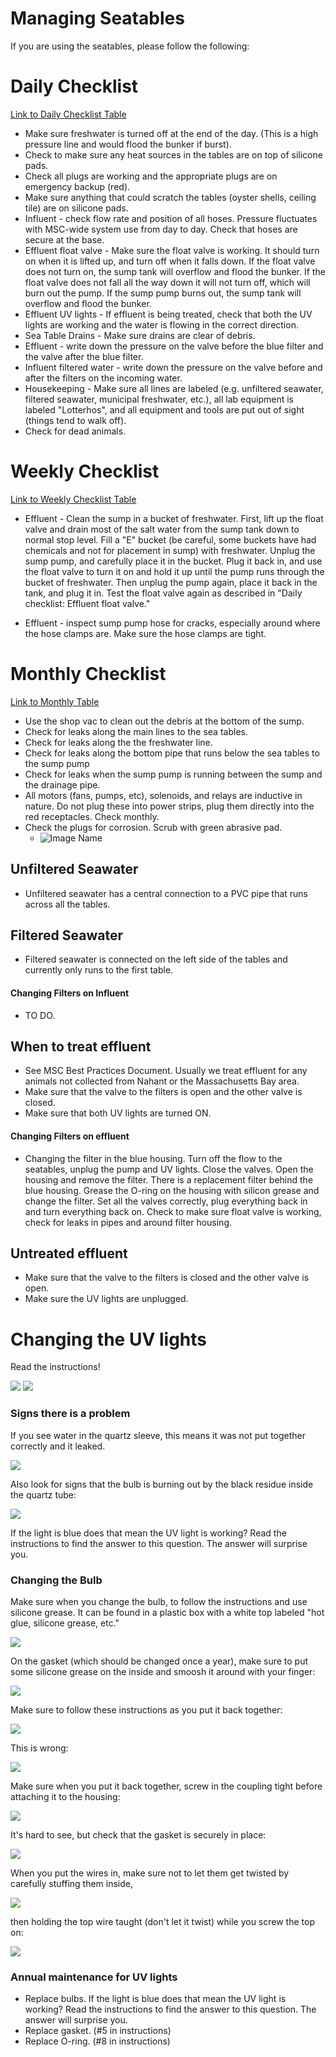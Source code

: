 
# Managing Seatables
If you are using the seatables, please follow the following:

# Daily Checklist
[Link to Daily Checklist Table](https://docs.google.com/spreadsheets/d/1oQnhrPk-GJYOvP48skjc4ehimgx4G3M1Ne0vrJx371c/edit#gid=0)

* Make sure freshwater is turned off at the end of the day. (This is a high pressure line and would flood the bunker if burst).
* Check to make sure any heat sources in the tables are on top of silicone pads.
* Check all plugs are working and the appropriate plugs are on emergency backup (red).
* Make sure anything that could scratch the tables (oyster shells, ceiling tile) are on silicone pads.
* Influent - check flow rate and position of all hoses. Pressure fluctuates with MSC-wide system use from day to day. Check that hoses are secure at the base.
* Effluent float valve -  Make sure the float valve is working. It should turn on when it is lifted up, and turn off when it falls down. If the float valve does not turn on, the sump tank will overflow and flood the bunker. If the float valve does not fall all the way down it will not turn off, which will burn out the pump. If the sump pump burns out, the sump tank will overflow and flood the bunker.
* Effluent UV lights - If effluent is being treated, check that both the UV lights are working and the water is flowing in the correct direction.
* Sea Table Drains - Make sure drains are clear of debris.
* Effluent - write down the pressure on the valve before the blue filter and the valve after the blue filter.
* Influent filtered water - write down the pressure on the valve before and after the filters on the incoming water.
* Housekeeping - Make sure all lines are labeled (e.g. unfiltered seawater, filtered seawater, municipal freshwater, etc.), all lab equipment is labeled "Lotterhos", and all equipment and tools are put out of sight (things tend to walk off).
* Check for dead animals.

# Weekly Checklist
[Link to Weekly Checklist Table](https://docs.google.com/spreadsheets/d/1oQnhrPk-GJYOvP48skjc4ehimgx4G3M1Ne0vrJx371c/edit#gid=1794014838)
* Effluent - Clean the sump in a bucket of freshwater. First, lift up the float valve and drain most of the salt water from the sump tank down to normal stop level. Fill a "E" bucket (be careful, some buckets have had chemicals and not for placement in sump) with freshwater. Unplug the sump pump, and carefully place it in the bucket. Plug it back in, and use the float valve to turn it on and hold it up until the pump runs through the bucket of freshwater. Then unplug the pump again, place it back in the tank, and plug it in.
Test the float valve again as described in "Daily checklist: Effluent float valve."

* Effluent - inspect sump pump hose for cracks, especially around where the hose clamps are. Make sure the hose clamps are tight.

# Monthly Checklist
[Link to Monthly Table](https://docs.google.com/spreadsheets/d/1oQnhrPk-GJYOvP48skjc4ehimgx4G3M1Ne0vrJx371c/edit#gid=626032260)
* Use the shop vac to clean out the debris at the bottom of the sump. 
* Check for leaks along the main lines to the sea tables.
* Check for leaks along the the freshwater line.
* Check for leaks along the bottom pipe that runs below the sea tables to the sump pump
* Check for leaks when the sump pump is running between the sump and the drainage pipe.
* All motors (fans, pumps, etc), solenoids, and relays are inductive in nature.
Do not plug these into power strips, plug them directly into the red receptacles. Check monthly.
* Check the plugs for corrosion.  Scrub with green abrasive pad.
    * ![Image Name](img/UVpicts1.JPG)
    

## Unfiltered Seawater
* Unfiltered seawater has a central connection to a PVC pipe that runs across all the tables.

## Filtered Seawater
* Filtered seawater is connected on the left side of the tables and currently only runs to the first table.

#### Changing Filters on Influent

* TO DO.

## When to treat effluent

* See MSC Best Practices Document. Usually we treat effluent for any animals not collected from Nahant or the Massachusetts Bay area. 
* Make sure that the valve to the filters is open and the other valve is closed.
* Make sure that both UV lights are turned ON.

#### Changing Filters on effluent

* Changing the filter in the blue housing. Turn off the flow to the seatables, unplug the pump and UV lights. Close the valves. 
  Open the housing and remove the filter. There is a replacement filter behind the blue housing. 
  Grease the O-ring on the housing with silicon grease and change the filter. 
  Set all the valves correctly, plug everything back in and turn everything back on. 
  Check to make sure float valve is working, check for leaks in pipes and around filter housing.
  
## Untreated effluent

* Make sure that the valve to the filters is closed and the other valve is open. 
* Make sure the UV lights are unplugged.

# Changing the UV lights
Read the instructions!

![](img/UVpicts2.JPG)
![](img/UVpicts3.JPG)

### Signs there is a problem

If you see water in the quartz sleeve, this means it was not put together correctly and it leaked.

![](img/UVpicts4.JPG)

Also look for signs that the bulb is burning out by the black residue inside the quartz tube:

![](img/UVpicts10.JPG)

If the light is blue does that mean the UV light is working? Read the instructions to find the answer to this question. The answer will surprise you.

### Changing the Bulb

Make sure when you change the bulb, to follow the instructions and use silicone grease. It can be found in a plastic box with a white top labeled "hot glue, silicone grease, etc."

![](img/UVpicts6.JPG)

On the gasket (which should be changed once a year), make sure to put some silicone grease on the inside and smoosh it around with your finger:

![](img/UVpicts8.JPG)

Make sure to follow these instructions as you put it back together:

![](img/UVpicts9.JPG)

This is wrong:

![](img/UVpicts14.JPG)

Make sure when you put it back together, screw in the coupling tight before attaching it to the housing:

![](img/UVpicts15.JPG)

It's hard to see, but check that the gasket is securely in place:

![](img/UVpicts16.JPG)

When you put the wires in, make sure not to let them get twisted by carefully stuffing them inside, 

![](img/UVpicts17.JPG)

then holding the top wire taught (don't let it twist) while you screw the top on:

![](img/UVpicts18.JPG)


### Annual maintenance for UV lights

* Replace bulbs. If the light is blue does that mean the UV light is working? Read the instructions to find the answer to this question. The answer will surprise you.
* Replace gasket. (#5 in instructions)
* Replace O-ring. (#8 in instructions)

